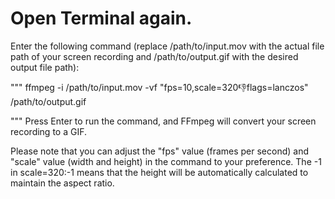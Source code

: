# Open Terminal again.
 Enter the following command (replace /path/to/input.mov with the actual file path of your screen recording and /path/to/output.gif with the desired output file path):

"""
ffmpeg -i /path/to/input.mov -vf "fps=10,scale=320:-1:flags=lanczos" /path/to/output.gif

"""
Press Enter to run the command, and FFmpeg will convert your screen recording to a GIF.

Please note that you can adjust the "fps" value (frames per second) and "scale" value (width and height) in the command to your preference. The -1 in scale=320:-1 means that the height will be automatically calculated to maintain the aspect ratio.